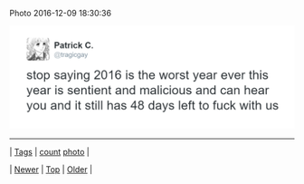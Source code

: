 <!--
title: Photo 2016-12-09 18
date: 2020-06-28T15:27:00.142Z
tags: count, photo
-->


Photo 2016-12-09 18:30:36

![](154253805339-0.png)

<!--BOTTOM-POST-NAVIGATION-->
---

| [Tags](tags.md) | [count](tag-count.md) [photo](tag-photo.md) |

| [Newer](154245999753.md) | [Top](index.md) | [Older](154258384309.md) |